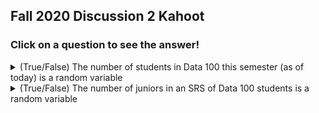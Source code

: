 ## Fall 2020 Discussion 2 Kahoot

### Click on a question to see the answer!

<details>
  <summary>(True/False) The number of students in Data 100 this semester (as of today) is a random variable</summary>
  
  <br />

  **False**. The number of students in Data 100 is a fixed number. It does not depend on any chance event.
</details>

<details>
  <summary>(True/False) The number of juniors in an SRS of Data 100 students is a random variable</summary>
  
  <br />

  **True**. The number of juniors in an SRS depends on which students are selected in the SRS, which is random.
</details>